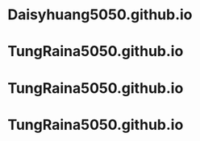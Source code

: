 # Daisyhuang5050.github.io
# TungRaina5050.github.io
# TungRaina5050.github.io
# TungRaina5050.github.io
